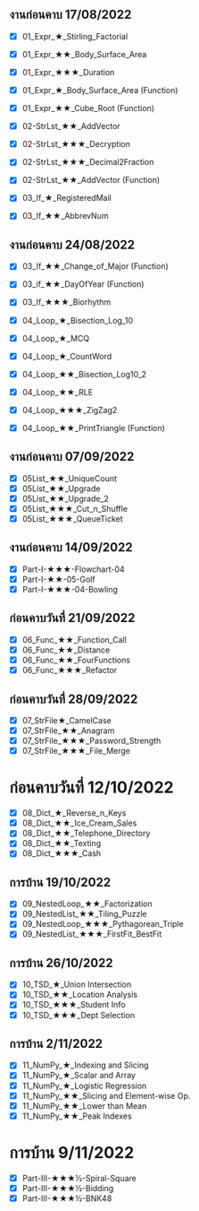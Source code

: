 ## งานก่อนคาบ 17/08/2022

- [x] 01\_Expr\_★\_Stirling\_Factorial
- [x] 01\_Expr\_★★\_Body\_Surface\_Area
- [x] 01\_Expr\_★★★\_Duration
- [x] 01\_Expr\_★\_Body\_Surface\_Area (Function)
- [x] 01\_Expr\_★★\_Cube\_Root (Function)

- [x] 02-StrLst\_★★\_AddVector
- [x] 02-StrLst\_★★★\_Decryption
- [x] 02-StrLst\_★★★\_Decimal2Fraction
- [x] 02-StrLst\_★★\_AddVector (Function)

- [x] 03\_If\_★\_RegisteredMail
- [x] 03\_If\_★★\_AbbrevNum

## งานก่อนคาบ 24/08/2022

- [x] 03\_If\_★★\_Change\_of\_Major (Function)
- [x] 03\_if\_★★\_DayOfYear (Function)
- [x] 03\_If\_★★★\_Biorhythm

- [x] 04\_Loop\_★\_Bisection\_Log\_10
- [x] 04\_Loop\_★\_MCQ
- [x] 04\_Loop\_★\_CountWord
- [x] 04\_Loop\_★★\_Bisection\_Log10\_2
- [x] 04\_Loop\_★★\_RLE
- [x] 04\_Loop\_★★★\_ZigZag2
- [x] 04\_Loop\_★★\_PrintTriangle (Function)

## งานก่อนคาบ 07/09/2022

- [x] 05List\_★★\_UniqueCount
- [x] 05List\_★★\_Upgrade
- [x] 05List\_★★\_Upgrade\_2
- [x] 05List\_★★★\_Cut\_n\_Shuffle
- [x] 05List\_★★★\_QueueTicket

## งานก่อนคาบ 14/09/2022

- [x] Part-I-★★★-Flowchart-04
- [x] Part-I-★★-05-Golf
- [x] Part-I-★★★-04-Bowling

## ก่อนคาบวันที่ 21/09/2022

- [x] 06\_Func\_★★\_Function\_Call
- [x] 06\_Func\_★★\_Distance
- [x] 06\_Func\_★★\_FourFunctions
- [x] 06\_Func\_★★★\_Refactor

## ก่อนคาบวันที่ 28/09/2022

- [x] 07\_StrFile★\_CamelCase
- [x] 07\_StrFile\_★★\_Anagram
- [x] 07\_StrFile\_★★★\_Password\_Strength
- [x] 07\_StrFile\_★★★\_File\_Merge

# ก่อนคาบวันที่ 12/10/2022

- [x] 08\_Dict\_★\_Reverse\_n\_Keys
- [x] 08\_Dict\_★★\_Ice\_Cream\_Sales
- [x] 08\_Dict\_★★\_Telephone\_Directory
- [x] 08\_Dict\_★★\_Texting
- [x] 08\_Dict\_★★★\_Cash

## การบ้าน 19/10/2022
- [x] 09\_NestedLoop\_★★\_Factorization
- [x] 09\_NestedList\_★★\_Tiling_Puzzle
- [x] 09\_NestedLoop\_★★★\_Pythagorean_Triple
- [x] 09\_NestedList\_★★★\_FirstFit_BestFit

## การบ้าน 26/10/2022
- [x] 10\_TSD\_★\_Union Intersection
- [x] 10\_TSD\_★★_Location Analysis
- [x] 10\_TSD\_★★★_Student Info
- [x] 10\_TSD\_★★★_Dept Selection

## การบ้าน 2/11/2022
- [x] 11\_NumPy\_★\_Indexing and Slicing
- [x] 11\_NumPy\_★\_Scalar and Array
- [x] 11\_NumPy\_★\_Logistic Regression
- [x] 11\_NumPy\_★★\_Slicing and Element-wise Op.
- [x] 11\_NumPy\_★★\_Lower than Mean
- [x] 11\_NumPy\_★★\_Peak Indexes

# การบ้าน 9/11/2022
- [x] Part-III-★★★½-Spiral-Square
- [x] Part-III-★★★½-Bidding
- [x] Part-III-★★★½-BNK48
